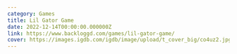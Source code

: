 ```yaml
---
category: Games
title: Lil Gator Game
date: 2022-12-14T00:00:00.000000Z
link: https://www.backloggd.com/games/lil-gator-game/
cover: https://images.igdb.com/igdb/image/upload/t_cover_big/co4uz2.jpg
---
```

